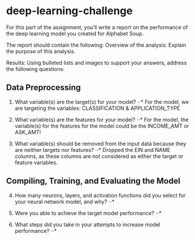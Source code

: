# deep-learning-challenge

For this part of the assignment, you’ll write a report on the performance of the deep learning model you created for Alphabet Soup.

The report should contain the following:
Overview of the analysis: Explain the purpose of this analysis.

Results: Using bulleted lists and images to support your answers, address the following questions:

## Data Preprocessing
1. What variable(s) are the target(s) for your model?
⋅⋅* For the model, we are targeting the variables: CLASSIFICATION & APPLICATION_TYPE

2. What variable(s) are the features for your model?
⋅⋅* For the model, the variable(s) for the features for the model could be the INCOME_AMT or ASK_AMT!

3. What variable(s) should be removed from the input data because they are neither targets nor features?
⋅⋅* Dropped the EIN and NAME columns, as these columns are not considered as either the target or feature variables.


## Compiling, Training, and Evaluating the Model

4. How many neurons, layers, and activation functions did you select for your neural network model, and why?
⋅⋅*

5. Were you able to achieve the target model performance?
⋅⋅*

6. What steps did you take in your attempts to increase model performance?
⋅⋅*
